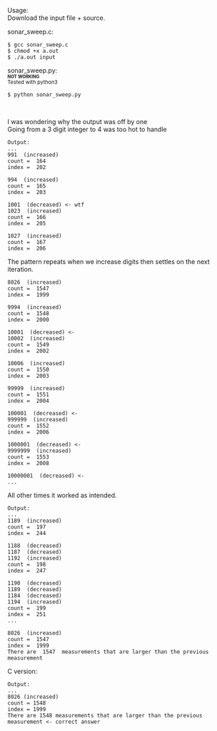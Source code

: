 Usage:  
Download the input file + source.  


sonar_sweep.c:  
```
$ gcc sonar_sweep.c
$ chmod +x a.out
$ ./a.out input
```

sonar_sweep.py:  
<sub><sup><b>NOT WORKING</b></sup></sub>  
<sub>Tested with python3</sub>  
```
$ python sonar_sweep.py
```
</br>  

I was wondering why the output was off by one  
Going from a 3 digit integer to 4 was too hot to handle  
```
Output:
...
991  (increased)
count =  164
index =  202

994  (increased)
count =  165
index =  203

1001  (decreased) <- wtf
1023  (increased)
count =  166
index =  205

1027  (increased)
count =  167
index =  206
```

The pattern repeats when we increase digits then settles on the next iteration.  
```
8026  (increased)
count =  1547
index =  1999

9994  (increased)
count =  1548
index =  2000

10001  (decreased) <-
10002  (increased)
count =  1549
index =  2002

10006  (increased)
count =  1550
index =  2003

99999  (increased)
count =  1551
index =  2004

100001  (decreased) <-
999999  (increased)
count =  1552
index =  2006

1000001  (decreased) <-
9999999  (increased)
count =  1553
index =  2008

10000001  (decreased) <-
...
```

All other times it worked as intended.  
```
Output:
...
1189  (increased)
count =  197
index =  244

1188  (decreased)
1187  (decreased)
1192  (increased)
count =  198
index =  247

1190  (decreased)
1189  (decreased)
1184  (decreased)
1194  (increased)
count =  199
index =  251
...

8026  (increased)
count =  1547
index =  1999
There are  1547  measurements that are larger than the previous measurement
```

C version:  
```
Output:
...
8026 (increased)
count = 1548
index = 1999
There are 1548 measurements that are larger than the previous measurement <- correct answer
```